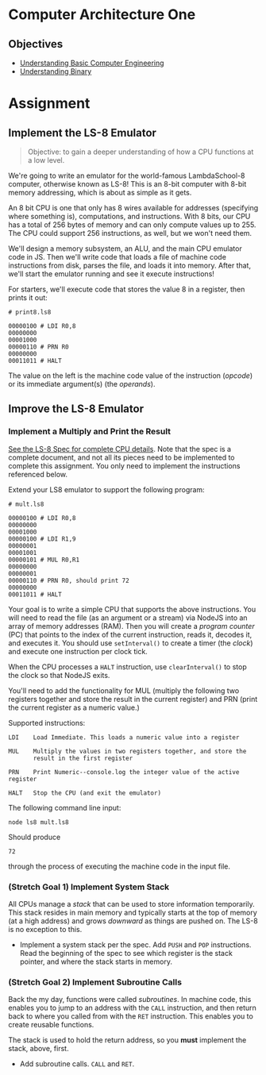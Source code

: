 # Computer Architecture One

## Objectives

* [Understanding Basic Computer Engineering](objectives/basic-comp-eng)
* [Understanding Binary](objectives/binary)

# Assignment

## Implement the LS-8 Emulator

> Objective: to gain a deeper understanding of how a CPU functions at a
> low level.

We're going to write an emulator for the world-famous LambdaSchool-8 computer,
otherwise known as LS-8! This is an 8-bit computer with 8-bit memory addressing,
which is about as simple as it gets.

An 8 bit CPU is one that only has 8 wires available for addresses (specifying
where something is), computations, and instructions. With 8 bits, our CPU has a
total of 256 bytes of memory and can only compute values up to 255. The CPU
could support 256 instructions, as well, but we won't need them.

We'll design a memory subsystem, an ALU, and the main CPU emulator code
in JS. Then we'll write code that loads a file of machine code
instructions from disk, parses the file, and loads it into memory. After
that, we'll start the emulator running and see it execute instructions!

For starters, we'll execute code that stores the value 8 in a register,
then prints it out:

```
# print8.ls8

00000100 # LDI R0,8
00000000
00001000
00000110 # PRN R0
00000000
00011011 # HALT
```

The value on the left is the machine code value of the instruction
(_opcode_) or its immediate argument(s) (the _operands_).


## Improve the LS-8 Emulator

### Implement a Multiply and Print the Result

[See the LS-8 Spec for complete CPU details](LS8-SPEC.md). Note that the
spec is a complete document, and not all its pieces need to be
implemented to complete this assignment. You only need to implement the
instructions referenced below.

Extend your LS8 emulator to support the following program:


```
# mult.ls8

00000100 # LDI R0,8
00000000
00001000
00000100 # LDI R1,9
00000001
00001001
00000101 # MUL R0,R1
00000000
00000001
00000110 # PRN R0, should print 72
00000000
00011011 # HALT
```

Your goal is to write a simple CPU that supports the above instructions. You
will need to read the file (as an argument or a stream) via NodeJS into an array
of memory addresses (RAM). Then you will create a _program counter_ (PC) that
points to the index of the current instruction, reads it, decodes it, and
executes it. You should use `setInterval()` to create a timer (the _clock_) and
execute one instruction per clock tick.

When the CPU processes a `HALT` instruction, use `clearInterval()` to stop the
clock so that NodeJS exits.

You'll need to add the functionality for MUL (multiply the following two
registers together and store the result in the current register) and PRN
(print the current register as a numeric value.)

Supported instructions:

```
LDI    Load Immediate. This loads a numeric value into a register

MUL    Multiply the values in two registers together, and store the
       result in the first register

PRN    Print Numeric--console.log the integer value of the active register

HALT   Stop the CPU (and exit the emulator)
```

The following command line input:

```
node ls8 mult.ls8
```

Should produce

```
72
```

through the process of executing the machine code in the input file.


### (Stretch Goal 1) Implement System Stack

All CPUs manage a _stack_ that can be used to store information
temporarily. This stack resides in main memory and typically starts at
the top of memory (at a high address) and grows _downward_ as things are
pushed on. The LS-8 is no exception to this.

* Implement a system stack per the spec. Add `PUSH` and `POP`
  instructions. Read the beginning of the spec to see which register is
  the stack pointer, and where the stack starts in memory.

### (Stretch Goal 2) Implement Subroutine Calls

Back the my day, functions were called _subroutines_. In machine code,
this enables you to jump to an address with the `CALL` instruction, and
then return back to where you called from with the `RET` instruction.
This enables you to create reusable functions.

The stack is used to hold the return address, so you **must** implement
the stack, above, first.

* Add subroutine calls. `CALL` and `RET`.